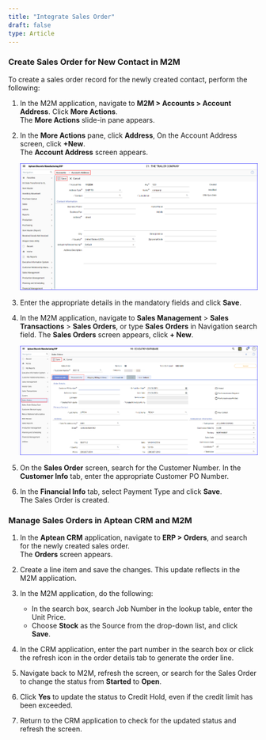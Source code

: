 ```yaml
---
title: "Integrate Sales Order"
draft: false
type: Article
---
```


### Create Sales Order for New Contact in M2M 
To create a sales order record for the newly created contact, perform the following:

1. In the M2M application, navigate to **M2M > Accounts > Account Address**. Click **More Actions**. <br> The **More Actions** slide-in pane appears.

2. In the **More Actions** pane, click **Address**, On the Account Address screen, click **+New**.<br> The **Account Address** screen appears.

   ![integration-m2m-crm-sales-order](assets/Images/integration-m2m-crm-sales-order.png)

3. Enter the appropriate details in the mandatory fields and click **Save**.

4. In the M2M application, navigate to **Sales Management** > **Sales Transactions** > **Sales Orders**, or type **Sales Orders** in Navigation search field. The **Sales Orders** screen appears, click **+ New**.

   ![integration-m2m-crm-sales-order-create](assets/Images/integration-m2m-crm-sales-order-create.png)

5. On the **Sales Order** screen, search for the Customer Number. In the **Customer Info** tab, enter the appropriate Customer PO Number.

6.	In the **Financial Info** tab, select Payment Type and click **Save**.<br> The Sales Order is created.

###  Manage Sales Orders in Aptean CRM and M2M

1. In the **Aptean CRM** application, navigate to **ERP > Orders**, and search for the newly created sales order.<br> The **Orders** screen appears. 

2. Create a line item and save the changes. This update reflects in the M2M application.

3. In the M2M application, do the following:
    - In the search box, search Job Number in the lookup table, enter the Unit Price.
    -   Choose **Stock** as the Source from the drop-down list, and click **Save**.

4. In the CRM application, enter the part number in the search box or click the refresh icon in the order details tab to generate the order line.

5. Navigate back to M2M, refresh the screen, or search for the Sales Order to change the status from **Started** to **Open**.

6. Click **Yes** to update the status to Credit Hold, even if the credit limit has been exceeded.

7.	Return to the CRM application to check for the updated status and refresh the screen.
